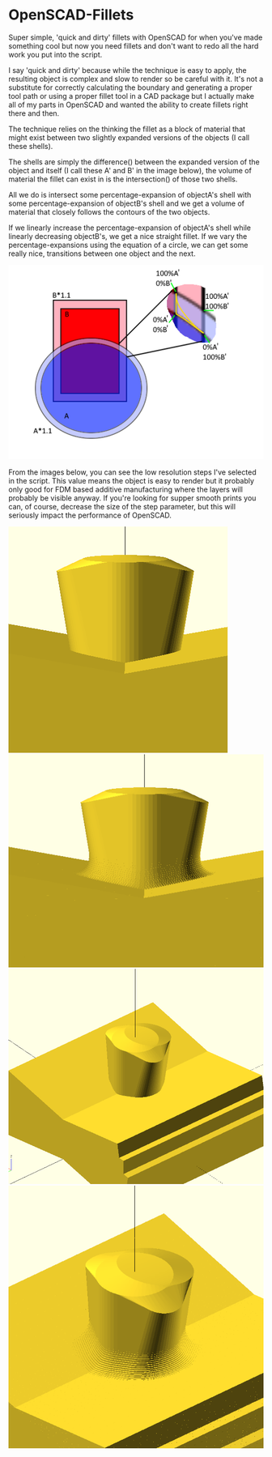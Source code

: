 # OpenSCAD-Fillets
Super simple, 'quick and dirty' fillets with OpenSCAD for when you've made something cool but now you need fillets and don't want to redo all the hard work you put into the script.

I say 'quick and dirty' because while the technique is easy to apply, the resulting object is complex and slow to render so be careful with it.
It's not a substitute for correctly calculating the boundary and generating a proper tool path or using a proper fillet tool in a CAD package but I actually make all of my parts in OpenSCAD and wanted the ability to create fillets right there and then.

The technique relies on the thinking the fillet as a block of material that might exist between two slightly expanded versions of the objects (I call these shells).

The shells are simply the difference() between the expanded version of the object and itself (I call these A' and B' in the image below), the volume of material the fillet can exist in is the intersection() of those two shells.

All we do is intersect some percentage-expansion of objectA's shell with some percentage-expansion of objectB's shell and we get a volume of material that closely follows the contours of the two objects.

If we linearly increase the percentage-expansion of objectA's shell while linearly decreasing objectB's, we get a nice straight fillet.
If we vary the percentage-expansions using the equation of a circle, we can get some really nice, transitions between one object and the next.

![alt text](images/where-the-fillets-live.png "Logo Title Text 1")

From the images below, you can see the low resolution steps I've selected in the script. This value means the object is easy to render but it probably only good for FDM based additive manufacturing where the layers will probably be visible anyway.
If you're looking for supper smooth prints you can, of course, decrease the size of the step parameter, but this will seriously impact the performance of OpenSCAD.

![alt text](images/non-fillet-1.png "non-fillet")
![alt text](images/fillet-1.png "fillet")
![alt text](images/non-fillet-2.png "non-fillet")
![alt text](images/fillet-2.png "fillet")
